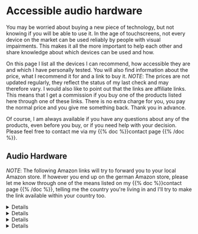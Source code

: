 <!--
.. title: Accessible Audio Hardware
.. slug: gear
.. date: 2024-10-23 21:30:21 UTC+02:00
.. tags: 
.. category: 
.. link: 
.. description: 
.. type: text
-->

# Accessible audio hardware

You may be worried about buying a new piece of technology, but not knowing if you will be able to use it. In the age of touchscreens, not every device on the market can be used reliably by people with visual impairments. This makes it all the more important to help each other and share knowledge about which devices can be used and how.

On this page I list all the devices I can recommend, how accessible they are and which I have personally tested. You will also find information about the price, what I recommend it for and a link to buy it. 
*NOTE*: The prices are not updated regularly, they reflect the status of my last check and may therefore vary.
I would also like to point out that the links are affiliate links. This means that I get a commission if you buy one of the products listed here through one of these links. There is no extra charge for you, you pay the normal price and you give me something back. Thank you in advance.

Of course, I am always available if you have any questions about any of the products, even before you buy, or if you need help with your decision. Please feel free to contact me via my {{% doc %}}contact page <contact>{{% /doc %}}.

## Audio Hardware

*NOTE*: The following Amazon links will try to forward you to your local Amazon store. If however you end up on the german Amazon store, please let me know through one of the means listed on my {{% doc %}}contact page <contact>{{% /doc %}}, telling me the country you're living in and I'll try to make the link available within your country too.

<details>

    <summary>Audio Interfaces</summary>
    
    <p>Audio interfaces are notorious for their lack of controls. Unlike traditional mixers, they usually have very few knobs and buttons and are mainly controlled by software. However, not all software is easy to use, so below is a list of audio interfaces that I have personally tested and found to be easy to use and generally recommendable.</p>

    <table>
        <thead>
            <tr>
                <th style="width:20%">Device</th>
                <th style="width:20%">Price</th>
                <th>Description</th>
                <th>Link(s)</th>
            </tr>
        </thead>
        <tbody>
            <tr>
                <td>Audient EVO Series</td>
                <td>From 108 € to 500 €</td>
                <td>The EVO series offers beginners and smaller studios an easy and affordable introduction to professional audio technology. These units may look plastic, but their inner values are what really shine. You will find excellent microphone preamps and easy-to-use software that works on both Windows and Mac with all common screen readers. The series ranges from the affordable EVO 4, with two mic/line inputs and outputs, to the EVO 16, with four inputs and outputs and various expansions via SPDIF/ADAT. On the software side, a stereo loopback channel and multiple submixes are always available, depending on the model.</td>
                <td>
                    <ul>
                        <li><a href="https://amzn.to/40b5Q7v">EVO 4 on Amazon</a> | <a href="https://thmn.to/thoprod/483323?offid=1&affid=3547">EVO 4 on Thomann</a></li>
                        <li><a href="https://amzn.to/48jIDls">EVO 8 on Amazon</a> | <a href="https://thmn.to/thoprod/497606?offid=1&affid=3547">EVO 8 on Thomann</a></li>
                        <li><a href="https://amzn.to/4dUjD5r">EVO 16 on Amazon</a> | <a href="https://thmn.to/thoprod/544979?offid=1&affid=3547">EVO 16 on Thomann</a></li>
                    </ul>
                </td>
            </tr>
            <tr>
                <td>Audient iD Series</td>
                <td>From 137 € to 539 €</td>
                <td>The Audient iD series is the higher quality and more comprehensive version of the EVO series. These are carefully crafted interfaces with an aluminium exterior that is better able to withstand transport and rough handling. Otherwise, they use the same microphone preamps as the EVO series, but scale from the iD 4, which has similar parameters to the EVO 4, to the iD 44, which offers significantly more ports than the EVO 16. In terms of software features, they are almost on a par with the EVO series, with only the Smart Gain function currently reserved for the EVO series. Stereo loopback and multiple submixes for flexible routing are also available.</td>
                <td>
                    <ul>
                        <li><a href="https://amzn.to/48lglam"> iD 4 MKII on Amazon</a> | <a href="https://thmn.to/thoprod/510532?offid=1&affid=3547">iD 4 MKII on Thomann</a></li>
                        <li><a href="https://amzn.to/3YBiZFR">iD 14 MKII on Amazon</a> | <a href="https://thmn.to/thoprod/510533?offid=1&affid=3547">iD 14 MKII on Thomann</a></li>
                        <li><a href="https://amzn.to/4hdHMH3">iD 24 on Amazon</a> | <a href="https://thmn.to/thoprod/560993?offid=1&affid=3547">iD24 on Thomann</a></li>
                        <li>iD 44 currently not available on Amazon | <a href="https://thmn.to/thoprod/544989?offid=1&affid=3547">iD 44 MKII on Thomann</a></li>
                    </ul<
                </td>
            </tr>
        </tbody>
    </table>

</details>

<details>

    <summary>Digital instruments</summary>

    <p>Digital instruments are used in conjunction with a PC or Mac to create music directly on the computer. However, the additional features and benefits of digital instruments are not always accessible. Keyboards, for example, come in all shapes and sizes. Many of them nowadays offer additional functions that go far beyond a traditional keyboard. Some of them are not easy to use, so the extra cost isn't always worth it. Native Instruments is the clear choice for accessibility. Their keyboards even have speech output. This list contains all the digital instruments I recommend, and why.</p>
    
    <table>
        <thead>
            <tr>
                <th style="width:20%">Device</th>
                <th style="width:20%">Price</th>
                <th>Description</th>
                <th>Link(s)</th>
            </tr>
        </thead>
        <tbody>
            <tr>
                <td>Native Instruments M32</td>
                <td>99 €</td>
                <td>This is the entry-level keyboard from Native Instruments. With 32 keys, it offers the perfect compromise between playability and portability. Smooth, touch-sensitive knobs allow you to quickly and easily edit the parameters of various digital instruments, while clearly defined buttons allow you to control important functions such as start/stop, metronome, undo and more from the keyboard without having to switch to your PC/Mac. This keyboard is perfect for beginners, for those who travel a lot, but also as a control for Native Instruments' own browser functions, while using your professional electric piano for the actual playing of melodies.</td>
                <td>
                    <ul>
                        <li><a href="https://amzn.to/48oWWoP">M32 on Amazon</a> | <a href="https://thmn.to/thoprod/458012?offid=1&affid=3547">M32 on Thomann</a></li>
                    </ul>
                </td>
            </tr>
            <tr>
                <td>Native Instruments A Series</td>
                <td>From 131 € to 219 €</td>
                <td>The A series is still the entry-level segment of Native Instruments' keyboards, but they are now a little more robust and the touch is a little closer to what you would expect from higher quality keyboards or even electric pianos. The most portable of the bunch is undoubtedly the A25, with its 25 keys, while the A61, with its 61 keys and length of around one metre, is no longer ideal for travelling. The A49, with its 49 keys, offers a good compromise between space and performance. However, the A series has no advantage over the M32 in terms of functions beyond the keys.</td>
                <td>
                    <ul>
                        <li><a href="https://amzn.to/4fgJYM5">A25 on Amazon</a> | <a href="https://thmn.to/thoprod/447973?offid=1&affid=3547">A25 on Thomann</a></li>
                        <li><a href="https://amzn.to/48u5Hhx">A49 on Amazon</a> | <a href="https://thmn.to/thoprod/447975?offid=1&affid=3547">A49 on Thomann</a></li>
                        <li><a href="https://amzn.to/4e38PSA">A61 on Amazon</a> | <a href="https://thmn.to/thoprod/447977?offid=1&affid=3547">A61 on Thomann</a></li>
                    </ul>
                </td>
            </tr>
            <tr>
                <td>Native Instruments S88 MK2</td>
                <td>1.099 €</td>
                <td>The largest keyboard from Native Instruments, packed with features and a full 88 keys. This keyboard offers the real piano experience with fully weighted keys and even more additional buttons and control for the instrument browser. Any experienced musician used to a real piano will probably want to look at this range of keyboards. Unfortunately, only the MK2 series of S series keyboards are currently available with speech output. The older MK1 series is no longer supported, while the newer MK3 series does not yet have speech feedback. I will update this list accordingly as soon as the MK3 series receives the necessary update.</td>
                <td>
                    <ul>
                        <li><a href="https://amzn.to/40eGcic">S88 MK2 on Amazon</a> | S88 MK2 currently not available on Thomann</li>
                    </ul>
                </td>
            </tr>
            <tr>
                <td>Yamaha FGDP-30</td>
                <td>170 €</td>
                <td>This instrument is not a keyboard, but a finger drum pad. This means that you can use your fingers to play a drum kit as realistically as possible. What makes this finger drum pad stand out is the presence of speech output for all the functions of the device, as it does not have a display. The presence of two pads for each type of drum also makes it easier to play rolls and adapt the pad to the musician's preferences. The larger version of this pad, the FGDP-50, has a display and therefore no speech output, which is why I cannot fully recommend it.</td>
                <td>
                    <ul>
                        <li><a href="https://amzn.to/3O11E2L">FGDP-30 on Amazon</a> | <a href="https://thmn.to/thoprod/575108?offid=1&affid=3547">FGDP-30 on Thomann</a></li>
                    </ul>
                </td>
            </tr>
        </tbody>
    </table>
</details>

<details>

    <summary>Handheld Recorders</summary>

    <p>Handheld recorders, once mainly used for interviews, are usually very compact devices that can be used to make high-quality recordings quickly and easily on the move. Nowadays, their recording quality is so good that they can be used not only for interviews, but also for ambience, band performances and concert recordings. However, with improved recording quality comes increased control, which can often only be found in complex menu structures that blind and visually impaired users have to memorize. Fortunately, there are devices that are easier to use than others, without sacrificing recording quality.</p>

    <table>
        <thead>
            <tr>
                <th style="width:20%">Device</th>
                <th style="width:20%">Price</th>
                <th>Description</th>
                <th>Link(s)</th>
            </tr>
        </thead>
        <tbody>
            <tr>
                <td>Zoom MicTrak M3</td>
                <td>198 €</td>
                <td>The Zoom MicTrak M3 is a compact recording device that resembles an elongated microphone with a rectangular base that houses the batteries and buttons. It has no menus, which makes it very easy to use. It does not have a speaker, but can be monitored with headphones. Its shape and functionality make it ideal for atmospheric recording, interview situations and as a camera microphone, for which it comes with a hot shoe adapter. The microphone's design allows for a wide range of recordings. For example, stereo recordings can be made with a 90-degree and 120-degree panorama. Recording is done in 32-bit float on a micro-SD card, with 32-bit float technology ensuring that recordings are rarely clipping, and that too loud or too quiet parts of the recording can be easily recovered in post-production.</td>
                <td>
                    <ul>
                        <li><a href="https://amzn.to/3YiMHhf">MicTrak M3 on Amazon</a> | <a href="https://thmn.to/thoprod/557323?offid=1&affid=3547">MicTrak M3 on Thomann</a></li>
                    </ul>
                </td>
            </tr>
            <tr>
                <td>Zoom H Essential Series</td>
                <td>From 109 € To 326 €</td>
                <td>The Zoom H Essential series is a range of devices with a built-in stereo microphone that already provides excellent recordings with 32-bit float technology, which is much better protected against clipping than traditional 24-bit recordings. The units allow a wide range of settings to be made directly on the device, with the menu structure fully voiced through the unit's built-in speaker or headphone output. The smallest unit, the H1Essential, has a 3.5mm jack for connecting external microphones, such as a lavalier, in addition to the built-in microphones. The H4Essential and H6Essential also have 2 and 4 XLR inputs respectively, so you can even use professional studio microphones. All units can also be used as audio interfaces on a PC/Mac/smartphone, providing a flexible recording solution for on-the-go recording.</td>
                <td>
                    <ul>
                        <li><a href="https://amzn.to/4e1SJc5">H1Essential on Amazon</a> | <a href="https://thmn.to/thoprod/585331?offid=1&affid=3547">H1Essential on Thomann</a></li>
                        <li><a href="https://amzn.to/3UpnIrH">H4Essential on Amazon</a> | <a href="https://thmn.to/thoprod/585324?offid=1&affid=3547">H4Essential on Thomann</a></li>
                        <li><a href="https://amzn.to/3Yk2ix6">H6Essential on Amazon | <a href="https://thmn.to/thoprod/585336?offid=1&affid=3547">H6Essential on Thomann</a></a></li>
                    </ul>
                </td>
            </tr>
        </tbody>
    </table>
</details>

<details>

    <summary>Microphones</summary>

    <p>Microphones tend to have the least accessibility requirements, as they also offer limited possibilites of interaction. This list contains a selection of my favourite microphones, what I use them for, and what to look out for when using them.</p>

    <table>
        <thead>
            <tr>
                <th style="width:20%">Device</th>
                <th style="width:20%">Price</th>
                <th>Description</th>
                <th>Link(s)</th>
            </tr>
        </thead>
        <tbody>
            <tr>
                <td>Lewitt LCT 440 Pure</td>
                <td>249 €</td>
                <td>The LCT 440 Pure is a small and lightweight large diaphragm condenser microphone with a cardioid polar pattern, designed primarily for use with human speech. Being a large-diaphragm condenser microphone, it is very sensitive to noise, so I would only recommend it in reasonably well-isolated environments. In fact, it can do a lot more than just pick up speech though. I have already used the LCT 440 Pure to record acoustic guitars and was delighted with the results. The package also includes a leather carrying case, a shock-mount, a windscreen and a magnetic pop filter. The small size of the microphone and the pop filter require a little practice when speaking into them to avoid plosive sounds on the recording, but overall this microphone delivers very good performance at an unexpectedly low price. It is XLR-compatible, although it does require 48 volts of phantom power. However, the microphone's preamp does not require a lot of power, making it suitable for use with less powerful audio interfaces.</td>
                <td>
                    <ul>
                        <li><a href="https://amzn.to/494bCKJ">LCT 440 Pure on Amazon</a> | <a href="https://thmn.to/thoprod/412424?offid=1&affid=3547">LCT 440 Pure on Thomann</a></li>
                    </ul>
                </td>
            </tr>
            <tr>
                <td>RØDE Wireless PRO</td>
                <td>349 €</td>
                <td>The RØDE Wireless PRO is a set of two transmitters, one receiver and two lavalier microphones, including various windscreens and clamps. It is ideal for all types of interview situations, outdoor miking and video recording. The transmitters can be worn on clothing or on the body and come with a built-in microphone, but can be supplemented with the lavalier microphones for even clearer recording. The lavalier microphones are extremely small and can be attached to clothing or directly to the body, for example in the hair. The small size makes them very discreet, and the wireless transmission means maximum freedom of movement. The transmitter and receiver come in a stylish leather case that doubles as a charging station for all three devices. On a single charge, the transmitters and receiver can record continuously for around 6 hours. The transmitters record in 32-bit, making it easy to save a potentially clipped recording afterwards. In addition, the transmitters can be connected to any type of microphone that has a 3.5mm jack. The set also includes software for controlling the various functions of the devices and managing the recordings. Unfortunately, the software is currently only accessible to screen readers using advanced techniques such as OCR and Object Navigator. Feel free to contact me for more information.</td>
                <td>
                    <ul>
                        <li><a href="https://amzn.to/4et15cQ">Wireless Pro on Amazon</a> | <a href="https://thmn.to/thoprod/574246?offid=1&affid=3547">Wireless Pro on Thomann</a></li>
                    </ul>
                </td>
            </tr>
            <tr>
                <td>Shure SM7B / Shure SM7dB</td>
                <td>From 389 € to 519 €</td>
                <td>The SM7B is a classic vocal microphone. It has been on the market for over 50 years and continues to impress with its special sound, but also with its low sensitivity to ambient noise. Dynamic microphones, of which the SM7B is one, are generally less sensitive to noise that is not directly in their pick-up area, making them suitable for use on stage or in complex environments. I use the SM7B in these difficult areas all the time, and it does an excellent job. The microphone comes with two different pop filters and is otherwise very bulky and heavy, which is why I recommend it mainly for studio use. The microphone does not require 48V phantom power but a powerful, low-noise mic preamp, which can sometimes lead to noisy recordings with weaker audio interfaces. Shure has a solution to this problem. For some time now, the SM7dB has been available, which is the SM7B with an integrated microphone preamp. This means that although 48V phantom power is required, no significant pre-amp is required. So if you are unsure, the SM7dB can provide the necessary reassurance. However, all of the audio interfaces I have listed on this website are capable of using the original SM7B with ease.</td>
                <td>
                    <ul>
                        <li><a href="https://amzn.to/3YNk4cd">SM7B on Amazon</a> | <a href="https://thmn.to/thoprod/129929?offid=1&affid=3547">SM7B on Thomann</a></li>
                        <li>SM7dB currently not available on Amazon | <a href="https://thmn.to/thoprod/573672?offid=1&affid=3547">SM7dB on Thomann</a></li>
                    </ul>
                </td>
            </tr>
            <tr>
                <td>Sennheiser Ambeo VR Mic</td>
                <td>1.475 €</td>
                <td>The price says it all: the Ambeo VR Mic is a microphone for enthusiasts. This is an Ambisonics microphone. This means that there are actually four microphones hidden inside the microphone, arranged in a very specific pattern. Recordings made with this microphone result in the Ambisonics format, which is a variant of 3D audio with a very realistic representation of positions in a room. These recordings are particularly suitable for scoring audio dramas or films, or simply for personal enjoyment. Recording requires an audio interface or recording device with at least 4 XLR inputs, such as the Zoom H6Essential. Dedicated plug-ins or software may also be required for further processing. Please contact me if you would like to know more.</td>
                <td>
                    <ul>
                        <li>Ambeo VR Mic currently not available on Amazon | <a href="https://thmn.to/thoprod/404871?offid=1&affid=3547">Ambeo VR Mic on Thomann</a></li>
                    </ul>
                </td>
            </tr>
        </tbody>
    </table>
</details>
